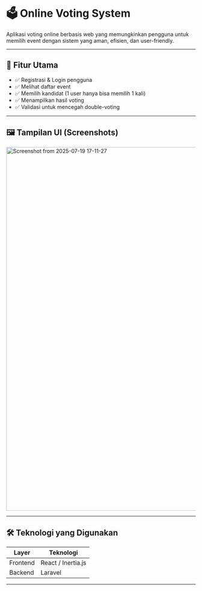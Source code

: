 # 🗳️ Online Voting System

Aplikasi voting online berbasis web yang memungkinkan pengguna untuk memilih event dengan sistem yang aman, efisien, dan user-friendly.

---

## 🚀 Fitur Utama

- ✅ Registrasi & Login pengguna
- ✅ Melihat daftar event
- ✅ Memilih kandidat (1 user hanya bisa memilih 1 kali)
- ✅ Menampilkan hasil voting
- ✅ Validasi untuk mencegah double-voting

---

## 🖼️ Tampilan UI (Screenshots)

<img width="1920" height="966" alt="Screenshot from 2025-07-19 17-11-27" src="https://github.com/user-attachments/assets/20447540-273b-4dd0-a134-7b09318fa5e3" />


---

## 🛠️ Teknologi yang Digunakan

| Layer      | Teknologi           |
|------------|---------------------|
| Frontend   | React / Inertia.js |
| Backend    | Laravel |

---
